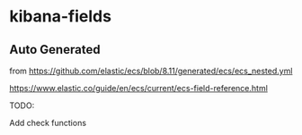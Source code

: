 # kibana-fields

## Auto Generated

from https://github.com/elastic/ecs/blob/8.11/generated/ecs/ecs_nested.yml

https://www.elastic.co/guide/en/ecs/current/ecs-field-reference.html

TODO:

Add check functions

